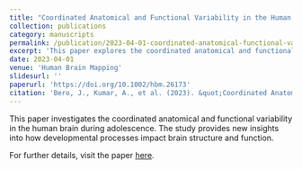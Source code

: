 ```yaml
---
title: "Coordinated Anatomical and Functional Variability in the Human Brain During Adolescence"
collection: publications
category: manuscripts
permalink: /publication/2023-04-01-coordinated-anatomical-functional-variability
excerpt: 'This paper explores the coordinated anatomical and functional variability in the human brain during adolescence, revealing insights into developmental changes.'
date: 2023-04-01
venue: 'Human Brain Mapping'
slidesurl: ''
paperurl: 'https://doi.org/10.1002/hbm.26173'
citation: 'Bero, J., Kumar, A., et al. (2023). &quot;Coordinated Anatomical and Functional Variability in the Human Brain During Adolescence.&quot; <i>Human Brain Mapping</i>. 44(4), 1767–1778.'
---
```


This paper investigates the coordinated anatomical and functional variability in the human brain during adolescence. The study provides new insights into how developmental processes impact brain structure and function.

For further details, visit the paper [here](https://doi.org/10.1002/hbm.26173).
